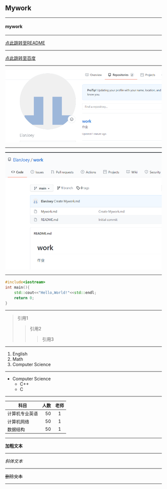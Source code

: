 ## Mywork
---
#### mywork
---
[点此跳转至README](https://github.com/ElanJoey/work/blob/main/README.md)

---

[点此跳转至百度](https://www.baidu.com/?tn=88093251_80_hao_pg)

---

![图像1](https://github.com/ElanJoey/work/blob/main/mywork1.png)

---

![图像2](https://github.com/ElanJoey/work/blob/main/work1.png)

---

```cpp
#include<iostream>
int main(){
    std::cout<<"Hello,World!"<<std::endl;
    return 0;
}
```
---
>引用1
>>引用2
>>>引用3
---
1. English
2. Math
3. Computer Science
---
* Computer Science
    * C++
    * C
---

| 科目                  | 人数    | 老师  |
| --------              | -----:  | :----: |
| 计算机专业英语        | 50      |   1    |
| 计算机网络            | 50      |   1    |
| 数据结构              | 50      |   1    |

---


**加粗文本**

---

*斜体文本*

---

~~删除文本~~

---
